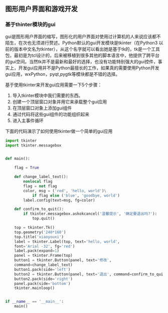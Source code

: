 ## 图形用户界面和游戏开发

### 基于thinter模块的gui

gui是图形用户界面的缩写，图形化的用户界面对使用过计算机的人来说应该都不陌生，在次也无须进行赘述。Python默认的gui开发模块是tkinter（在Python3 以前的版本中文名为tkinter），从这个名字就可以看出她是基于tk的，tk是一个工具包，最初是为tcl设计的，后来被移植到很多其他的脚本语言中，他提供了跨平台的gui空间。当然tk并不是最新和最好的选择，也没有功能特别强大的gui控件，事实上，开发gui应用并不是Python最擅长的工作，如果真的需要使用Python开发gui应用，wxPython，pyqt,pygtk等模块都是不错的选择。

基于使用tkinter来开发gui应用需要一下5个步骤：

1. 导入tkinter模块中我们需要的东西。
2. 创建一个顶层窗口对象并用它来承载整个gui应用
3. 在顶层窗口对象上添加gui组件
4. 通过代码将这些gui组件的功能组织起来
5. 进入主事件循环

下面的代码演示了如何使用tkinter做一个简单的gui应用

```python
import tkinter
import tkinter.messagebox


def main():

    flag = True

    def change_label_text():
        nonlocal flag
        flag = not flag
        color, msg = ('red', 'hello, world')\
            if flag else ('blue', 'goodbye, world')
        label.config(text=msg, fg=color)

    def confirm_to_quit():
        if tkinter.messagebox.askokcancel('温馨提示', '确定要退出吗?'):
            top.quit()

    top = tkinter.Tk()
    top.geometry('240*160')
    top.title('xiaoyouxi')
    label = tkinter.Label(top, text='hello, world',
    font='Arial -32', fg='red')
    label.pack(expand=1)
    panel = tkinter.Frame(top)
    button1 = tkinter.Button(panel, text='修改',
    command=change_label_text)
    button1.pack(side='left')
    button2 = tkinter.Button(panel, text='退出', command=confirm_to_quit)
    button2.pack(side='right')
    panel.pack(side='bottom')
    tkinter.mainloop()


if __name__ == '__main__':
    main()
```